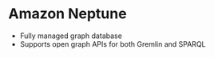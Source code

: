 # Amazon Neptune #

- Fully managed graph database
- Supports open graph APIs for both Gremlin and SPARQL


